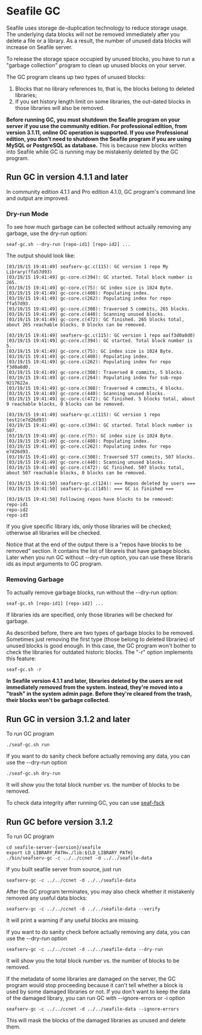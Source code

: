 # Seafile GC

Seafile uses storage de-duplication technology to reduce storage usage. The underlying data blocks will not be removed immediately after you delete a file or a library. As a result, the number of unused data blocks will increase on Seafile server.

To release the storage space occupied by unused blocks, you have to run a
"garbage collection" program to clean up unused blocks on your server.

The GC program cleans up two types of unused blocks:

1. Blocks that no library references to, that is, the blocks belong to deleted libraries;
2. If you set history length limit on some libraries, the out-dated blocks in those libraries will also be removed.

**Before running GC, you must shutdown the Seafile program on your server if you use the community edition. For professional edition, from version 3.1.11, online GC operation is supported. If you use Professional edition, you don't need to shutdown the Seafile program if you are using MySQL or PostgreSQL as database.**  This is because new blocks written into Seafile while GC is running may be mistakenly deleted by the GC program. 

## Run GC in version 4.1.1 and later

In community edition 4.1.1 and Pro edition 4.1.0, GC program's command line and output are improved.

### Dry-run Mode

To see how much garbage can be collected without actually removing any garbage, use the dry-run option:

```
seaf-gc.sh --dry-run [repo-id1] [repo-id2] ...
```

The output should look like:

```
[03/19/15 19:41:49] seafserv-gc.c(115): GC version 1 repo My Library(ffa57d93)
[03/19/15 19:41:49] gc-core.c(394): GC started. Total block number is 265.
[03/19/15 19:41:49] gc-core.c(75): GC index size is 1024 Byte.
[03/19/15 19:41:49] gc-core.c(408): Populating index.
[03/19/15 19:41:49] gc-core.c(262): Populating index for repo ffa57d93.
[03/19/15 19:41:49] gc-core.c(308): Traversed 5 commits, 265 blocks.
[03/19/15 19:41:49] gc-core.c(440): Scanning unused blocks.
[03/19/15 19:41:49] gc-core.c(472): GC finished. 265 blocks total, about 265 reachable blocks, 0 blocks can be removed.

[03/19/15 19:41:49] seafserv-gc.c(115): GC version 1 repo aa(f3d0a8d0)
[03/19/15 19:41:49] gc-core.c(394): GC started. Total block number is 5.
[03/19/15 19:41:49] gc-core.c(75): GC index size is 1024 Byte.
[03/19/15 19:41:49] gc-core.c(408): Populating index.
[03/19/15 19:41:49] gc-core.c(262): Populating index for repo f3d0a8d0.
[03/19/15 19:41:49] gc-core.c(308): Traversed 8 commits, 5 blocks.
[03/19/15 19:41:49] gc-core.c(264): Populating index for sub-repo 9217622a.
[03/19/15 19:41:49] gc-core.c(308): Traversed 4 commits, 4 blocks.
[03/19/15 19:41:49] gc-core.c(440): Scanning unused blocks.
[03/19/15 19:41:49] gc-core.c(472): GC finished. 5 blocks total, about 9 reachable blocks, 0 blocks can be removed.

[03/19/15 19:41:49] seafserv-gc.c(115): GC version 1 repo test2(e7d26d93)
[03/19/15 19:41:49] gc-core.c(394): GC started. Total block number is 507.
[03/19/15 19:41:49] gc-core.c(75): GC index size is 1024 Byte.
[03/19/15 19:41:49] gc-core.c(408): Populating index.
[03/19/15 19:41:49] gc-core.c(262): Populating index for repo e7d26d93.
[03/19/15 19:41:49] gc-core.c(308): Traversed 577 commits, 507 blocks.
[03/19/15 19:41:49] gc-core.c(440): Scanning unused blocks.
[03/19/15 19:41:49] gc-core.c(472): GC finished. 507 blocks total, about 507 reachable blocks, 0 blocks can be removed.

[03/19/15 19:41:50] seafserv-gc.c(124): === Repos deleted by users ===
[03/19/15 19:41:50] seafserv-gc.c(145): === GC is finished ===

[03/19/15 19:41:50] Following repos have blocks to be removed:
repo-id1
repo-id2
repo-id3
```

If you give specific library ids, only those libraries will be checked; otherwise all libraries will be checked.

Notice that at the end of the output there is a "repos have blocks to be removed" section. It contains the list of librareis that have garbage blocks. Later when you run GC without --dry-run option, you can use these libraris ids as input arguments to GC program.

### Removing Garbage

To actually remove garbage blocks, run without the --dry-run option:

```
seaf-gc.sh [repo-id1] [repo-id2] ...
```

If libraries ids are specified, only those libraries will be checked for garbage.

As described before, there are two types of garbage blocks to be removed. Sometimes just removing the first type (those belong to deleted libraries) of unused blocks is good enough. In this case, the GC program won't bother to check the libraries for outdated historic blocks. The "-r" option implements this feature:

```
seaf-gc.sh -r
```

**In Seafile version 4.1.1 and later, libraries deleted by the users are not immediately removed from the system. Instead, they're moved into a "trash" in the system admin page. Before they're cleared from the trash, their blocks won't be garbage collected.**

## Run GC in version 3.1.2 and later

To run GC program

    ./seaf-gc.sh run

If you want to do sanity check before actually removing any data, you can use the --dry-run option

    ./seaf-gc.sh dry-run

It will show you the total block number vs. the number of blocks to be removed.

To check data integrity after running GC, you can use [seaf-fsck](seafile_fsck.md)


## Run GC before version 3.1.2

To run GC program

    cd seafile-server-{version}/seafile
    export LD_LIBRARY_PATH=./lib:${LD_LIBRARY_PATH}
    ./bin/seafserv-gc -c ../../ccnet -d ../../seafile-data

If you built seafile server from source, just run

    seafserv-gc -c ../../ccnet -d ../../seafile-data

After the GC program terminates, you may also check whether it mistakenly removed any
useful data blocks:

    seafserv-gc -c ../../ccnet -d ../../seafile-data --verify

It will print a warning if any useful blocks are missing.

If you want to do sanity check before actually removing any data, you can use the --dry-run option

    seafserv-gc -c ../../ccnet -d ../../seafile-data --dry-run

It will show you the total block number vs. the number of blocks to be removed.

If the metadata of some libraries are damaged on the server, the GC program would stop proceeding because it can't tell whether a block is used by some damaged libraries or not. If you don't want to keep the data of the damaged library, you can run GC with --ignore-errors or -i option

    seafserv-gc -c ../../ccnet -d ../../seafile-data --ignore-errors

This will mask the blocks of the damaged libraries as unused and delete them.
